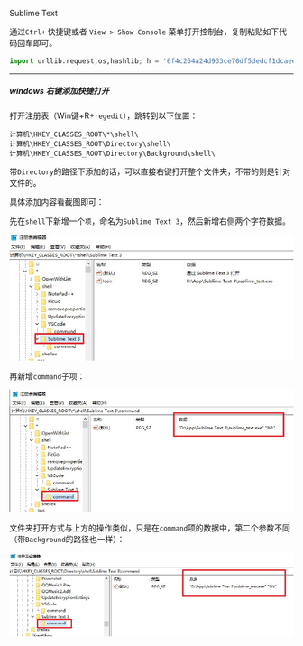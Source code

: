 Sublime Text


通过`Ctrl+` 快捷键或者 `View > Show Console` 菜单打开控制台，复制粘贴如下代码回车即可。
```python
import urllib.request,os,hashlib; h = '6f4c264a24d933ce70df5dedcf1dcaee' + 'ebe013ee18cced0ef93d5f746d80ef60'; pf = 'Package Control.sublime-package'; ipp = sublime.installed_packages_path(); urllib.request.install_opener( urllib.request.build_opener( urllib.request.ProxyHandler()) ); by = urllib.request.urlopen( 'http://packagecontrol.io/' + pf.replace(' ', '%20')).read(); dh = hashlib.sha256(by).hexdigest(); print('Error validating download (got %s instead of %s), please try manual install' % (dh, h)) if dh != h else open(os.path.join( ipp, pf), 'wb' ).write(by)
```



---

##### windows 右键添加快捷打开

打开注册表（Win键+R+`regedit`），跳转到以下位置：

```
计算机\HKEY_CLASSES_ROOT\*\shell\
计算机\HKEY_CLASSES_ROOT\Directory\shell\
计算机\HKEY_CLASSES_ROOT\Directory\Background\shell\
```

带`Directory`的路径下添加的话，可以直接右键打开整个文件夹，不带的则是针对文件的。

具体添加内容看截图即可：



先在`shell`下新增一个`项`，命名为`Sublime Text 3`，然后新增右侧两个字符数据。

![](https://raw.githubusercontent.com/willxiang/code-note/master/img/Snipaste_2020-03-20_17-48-48.jpg)



再新增`command`子项：

![](https://raw.githubusercontent.com/willxiang/code-note/master/img/Snipaste_2020-03-20_17-51-52.jpg)



文件夹打开方式与上方的操作类似，只是在`command`项的数据中，第二个参数不同（带`Background`的路径也一样）：

![](https://raw.githubusercontent.com/willxiang/code-note/master/img/Snipaste_2020-03-20_17-53-13.jpg)

